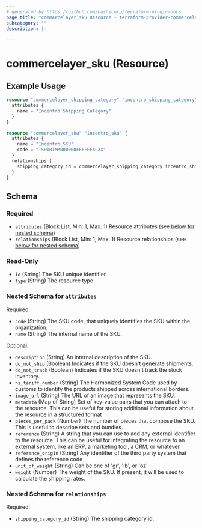 ```yaml
---
# generated by https://github.com/hashicorp/terraform-plugin-docs
page_title: "commercelayer_sku Resource - terraform-provider-commercelayer"
subcategory: ""
description: |-
  
---
```


# commercelayer_sku (Resource)



## Example Usage

```terraform
resource "commercelayer_shipping_category" "incentro_shipping_category" {
  attributes {
    name = "Incentro Shipping Category"
  }
}

resource "commercelayer_sku" "incentro_sku" {
  attributes {
    name = "Incentro SKU"
    code = "TSHIRTMM000000FFFFFFXLXX"
  }
  relationships {
    shipping_category_id = commercelayer_shipping_category.incentro_shipping_category.id
  }
}
```

<!-- schema generated by tfplugindocs -->
## Schema

### Required

- `attributes` (Block List, Min: 1, Max: 1) Resource attributes (see [below for nested schema](#nestedblock--attributes))
- `relationships` (Block List, Min: 1, Max: 1) Resource relationships (see [below for nested schema](#nestedblock--relationships))

### Read-Only

- `id` (String) The SKU unique identifier
- `type` (String) The resource type

<a id="nestedblock--attributes"></a>
### Nested Schema for `attributes`

Required:

- `code` (String) The SKU code, that uniquely identifies the SKU within the organization.
- `name` (String) The internal name of the SKU.

Optional:

- `description` (String) An internal description of the SKU.
- `do_not_ship` (Boolean) Indicates if the SKU doesn't generate shipments.
- `do_not_track` (Boolean) Indicates if the SKU doesn't track the stock inventory.
- `hs_tariff_number` (String) The Harmonized System Code used by customs to identify the products shipped across international borders.
- `image_url` (String) The URL of an image that represents the SKU.
- `metadata` (Map of String) Set of key-value pairs that you can attach to the resource. This can be useful for storing additional information about the resource in a structured format
- `pieces_per_pack` (Number) The number of pieces that compose the SKU. This is useful to describe sets and bundles.
- `reference` (String) A string that you can use to add any external identifier to the resource. This can be useful for integrating the resource to an external system, like an ERP, a marketing tool, a CRM, or whatever.
- `reference_origin` (String) Any identifier of the third party system that defines the reference code
- `unit_of_weight` (String) Can be one of 'gr', 'lb', or 'oz'
- `weight` (Number) The weight of the SKU. If present, it will be used to calculate the shipping rates.


<a id="nestedblock--relationships"></a>
### Nested Schema for `relationships`

Required:

- `shipping_category_id` (String) The shipping category id.


